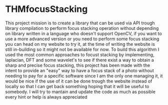 # THMfocusStacking
This project mission is to create a library that can be used via API trough library compilation to perform focus stacking operation without depending on library written in a language who doesn't support OpenCV, if you want to use a more advanced version or you need to perform some focus stacking you can head on my website to try it, at the time of writing the website is still in-building so it might not be available for now. To build this algorithm I used the most common approaches to focust stacking by implementing, laplacian, DFT and some wavelet's to see if there exist a way to obtain a sharp and precise focus stacking, this project has been made with the intent to provide an "easy" way to have a focus stack of a photo without needing to pay for a specific software since I am the only one managing it, it would be nice if the use of it can be done trough the website instead of locally so that I can get back something hoping that it will be useful to somebody. I will try to mantain and update the code as much as possible every hint or help is always appreciated
